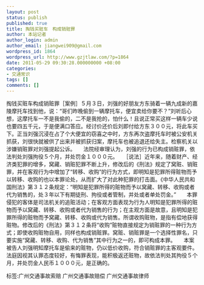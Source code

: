 ```yaml
---
layout: post
status: publish
published: true
title: 掏钱买赃车　构成销赃罪
author: 本站记者
author_login: admin
author_email: jiangwei909@gmail.com
wordpress_id: 1864
wordpress_url: http://www.gzjtlaw.com/?p=1864
date: 2011-05-29 09:30:28.000000000 +08:00
categories:
- 交通常识
tags: []
comments: []
---
```

掏钱买赃车构成销赃罪［案例］５月３日，刘强的好朋友方东骑着一辆九成新的嘉陵摩托车找到他，说：&ldquo;哥们昨晚偷到一辆摩托车，便宜卖给你要不？&rdquo;刘听后心想，这摩托车一不是我偷的，二不是我抢的，怕什么！且说正常买这样一辆车少说也要四五千元，于是便满口答应。经讨价还价后刘即付给方东３００元，将此车买下。正当刘强沉浸在占了个大便宜的窃喜之中时，方东再次盗摩托车时被公安机关抓获，刘很快就被供了出来并被抓获归案，摩托车也被追退还给失主。检察机关以涉嫌销赃罪对刘强提起公诉。　　法院经审理认为，刘强的行为已构成销赃罪，依法判处刘强拘役５个月，并处罚金１０００元。　　［说法］近年来，随着财产、经济类犯罪的增多，窝藏、销赃犯罪不断上升，修改后的《刑法》规定了窝赃、销赃罪，并在客观行为中增加了&ldquo;转移、收购&rdquo;的行为方式，即明知是犯罪所得赃物而予以转移、收购的也以本罪论处，从而扩大了对此种犯罪的打击面。《中华人民共和国刑法》第３１２条规定：&ldquo;明知是犯罪所得的赃物而予以窝藏、转移、收购或者代为销售的，处３年以下有期徒刑、拘役或者管制，并处或者单处罚金。&rdquo;　　本罪侵犯的客体是司法机关的追赃活动；在客观方面表现为行为人明知是犯罪所得的赃物而予以窝藏、转移、收购或者代为销售的行为；在主观方面是故意，且明知是犯罪所得的赃物而予窝藏、转移、收购或代为销售。所谓收购赃物，是指有偿地获得赃物。修改后的《刑法》第３１２条将&ldquo;收购&rdquo;赃物直接规定为销赃罪的一种行为方式；即使收购赃物自用，同样也构成销赃罪。窝赃、销赃罪是一个选择性罪名，只要实施&ldquo;窝藏、转移、收购、代为销售&rdquo;其中行为之一的，即可构成本罪。　　本案被告人刘强明知摩托车是偷来的赃物，仍以低价收购，符合销赃罪的主客观要件。法庭因视其认罪态度较好，有悔罪表现，能积极返还赃物，故依法判处其拘役５个月，并处罚金人民币１０００元，是正确的。 标签:广州交通事故索赔 广州交通事故赔偿 广州交通事故律师
